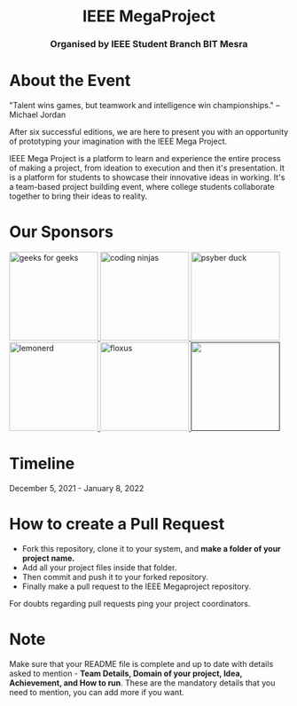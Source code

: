 <h1 align="center">IEEE MegaProject</h1>
<h3 align="center">Organised by IEEE Student Branch BIT Mesra</h3>

# About the Event
"Talent wins games, but teamwork and intelligence win championships." – Michael Jordan

After six successful editions, we are here to present you with an opportunity of prototyping your imagination with the IEEE Mega Project.

IEEE Mega Project is a platform to learn and experience the entire process of making a project, from ideation to execution and then it's presentation. It is a platform for students to showcase their innovative ideas in working.
It's a team-based project building event, where college students collaborate together to bring their ideas to reality.

# Our Sponsors
<p align="left"> 
  <a href="https://www.geeksforgeeks.org/" target="_blank"> <img src="https://media-exp1.licdn.com/dms/image/C4E0BAQFnv4gI-bzgIw/company-logo_200_200/0/1640713604210?e=1649894400&v=beta&t=8dn1EKbMDzoW-L0s73QC_tjfRVMxJka9AzVE1y-4AzQ" alt="geeks for geeks" width="160" height="160" /> </a> 
  <a href="https://www.codingninjas.com/" target="_blank"> <img src="https://www.codingninjas.com/assets-landing/images/CNLOGO.svg" alt="coding ninjas" width="160" height="160"/> </a> 
  <a href="https://psyberduck.com/" target="_blank"> <img src="https://media-exp1.licdn.com/dms/image/C4D0BAQFoxMGZCig3bg/company-logo_200_200/0/1600269356604?e=1649894400&v=beta&t=U4L119URFC066xJlu3Z8GG1y0fzo4jgNAFBmWINIjHg" alt="psyber duck" width="160" height="160"/> </a> 
  <a href="https://www.lemonerd.in/" target="_blank"> <img src="https://www.lemonerd.in/icon.svg" alt="lemonerd" width="160" height="160"/> </a> 
  <a href="https://floxus.co/" target="_blank"> <img src="https://media-exp1.licdn.com/dms/image/C4D0BAQHIowJ2w91oAQ/company-logo_200_200/0/1616690411282?e=2159024400&v=beta&t=0R7BnUTuJwhLnZOVSi8OvG0AQ5Yse1SXqvWXgItbnZM" alt="floxus" width="160" height="160"/> </a> 
  <a href="" target="_blank"> <img src="https://lh3.googleusercontent.com/MBznB5hCF1RtQE8kXmd8A3ljUtO4KjhHH00RhBNI7O3I3_DzLcyjXaMOENmakCuxM8IIwllNui159LIMrzH_IKeFEZVq19dK7f4M3A=w600" alt="" width="160" height="160"/> </a> 
</p>

# Timeline
December 5, 2021 - January 8, 2022

# How to create a Pull Request
- Fork this repository, clone it to your system, and **make a folder of your project name.**
- Add all your project files inside that folder.
- Then commit and push it to your forked repository.
- Finally make a pull request to the IEEE Megaproject repository.

For doubts regarding pull requests ping your project coordinators.

# Note
Make sure that your README file is complete and up to date with details asked to mention - **Team Details, Domain of your project, Idea, Achievement, and How to run**. These are the mandatory details that you need to mention, you can add more if you want.
